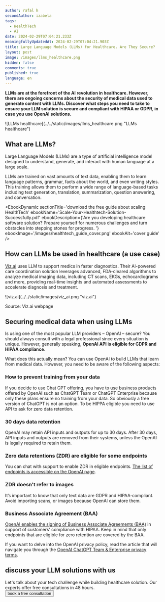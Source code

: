 ```yaml
---
author: rafal h
secondAuthor: izabela
tags:
  - HealthTech
  - AI
date: 2024-02-29T07:04:21.233Z
meaningfullyUpdatedAt: 2024-02-29T07:04:21.903Z
title: Large Language Models (LLMs) for Healthcare. Are They Secure?
layout: post
image: /images/llms_healthcare.png
hidden: false
comments: true
published: true
language: en
---
```

**LLMs are at the forefront of the AI revolution in healthcare. However, there are ongoing concerns about the security of medical data used to generate content with LLMs. Discover what steps you need to take to ensure your LLM solution is secure and compliant with HIPAA or GDPR, in case you use OpenAI solutions.**

<div className="image">![LLMs healthcare](../../static/images/llms_healthcare.png "LLMs healthcare")</div>

## What are LLMs?

Large Language Models (LLMs) are a type of artificial intelligence model designed to understand, generate, and interact with human language at a large scale.

LLMs are trained on vast amounts of text data, enabling them to learn language patterns, grammar, facts about the world, and even writing styles. This training allows them to perform a wide range of language-based tasks including text generation, translation, summarization, question answering, and conversation.

<EbookDynamic sectionTitle='download the free guide about scaling HealthTech' ebookName='Scale-Your-Healthtech-Solution-Successfully.pdf' ebookDescription={'Are you developing healthcare software solution? Prepare yourself for numerous challenges and turn obstacles into stepping stones for progress. '} ebookImage='/images/healthtech_guide_cover.png' ebookAlt='cover guide' />

## **How can LLMs be used in healthcare (a use case)**

[Viz.ai](https://www.viz.ai/) uses LLM to support medics in faster diagnostics. Their AI-powered care coordination solution leverages advanced, FDA-cleared algorithms to analyze medical imaging data, including CT scans, EKGs, echocardiograms and more, providing real-time insights and automated assessments to accelerate diagnosis and treatment.

<div className="image">![viz.ai](../../static/images/viz_ai.png "viz.ai")</div>

Source: Viz.ai webpage

## Securing medical data when using LLMs

Is using one of the most popular LLM providers – OpenAI – secure? You should always consult with a legal professional since every situation is unique. However, generally speaking, **OpenAI API is eligible for GDPR and HIPAA compliance**.

What does this actually mean? You can use OpenAI to build LLMs that learn from medical data. However, you need to be aware of the following aspects:

### How to prevent training from your data

If you decide to use Chat GPT offering, you have to use business products offered by OpenAI such as ChatGPT Team or ChatGPT Enterprise because only these plans ensure no training from your data. So obviously a free version of ChatGPT is not an option. To be HIPPA eligible you need to use API to ask for zero data retention.

### 30 days data retention

OpenAI may retain API inputs and outputs for up to 30 days. After 30 days, API inputs and outputs are removed from their systems, unless the OpenAI is legally required to retain them.

### Zero data retentions (ZDR) are eligible for some endpoints

You can chat with support to enable ZDR in eligible endpoints. [The list of endpoints is accessible on the OpenAI page](https://platform.openai.com/docs/models/how-we-use-your-data). 

### ZDR doesn't refer to images

It’s important to know that only text data are GDPR and HIPAA-compliant. Avoid importing scans, or images because OpenAI can store them.

### Business Associate Agreement (BAA)

[OpenAI enables the signing of Business Associate Agreements (BAA)](https://help.openai.com/en/articles/8660679-how-can-i-get-a-business-associate-agreement-baa-with-openai) in support of customers’ compliance with HIPAA. Keep in mind that only endpoints that are eligible for zero retention are covered by the BAA.

If you want to delve into the OpenAI privacy policy, read the article that will navigate you through the [OpenAI ChatGPT Team & Enterprise privacy terms](https://brightinventions.pl/blog/openai-chatgpt-team-enterprise-privacy-policies-explained/).

<div class='block-button'><h2>discuss your LLM solutions with us</h2><div>Let's talk about your tech challenge while building healthcare solution. Our experts offer free consultations in 48 hours.</div><a href="/our-areas/healthcare-software-development/"><button>book a free consultation</button></a></div>